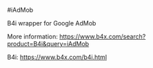 #iAdMob

B4i wrapper for Google AdMob

More information: https://www.b4x.com/search?product=B4i&query=iAdMob

B4i: https://www.b4x.com/b4i.html